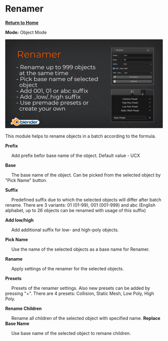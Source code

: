 # Renamer

[**Return to Home**](README.md)

**Mode:** Object Mode

![Renamer Cover](/media/renamer.png)

This module helps to rename objects in a batch according to the formula.

**Prefix**

&nbsp;&nbsp;&nbsp;&nbsp;&nbsp;Add prefix befor base name of the object. Default value - UCX


**Base**

&nbsp;&nbsp;&nbsp;&nbsp;&nbsp;The base name of the object. Can be picked from the selected object by "Pick Name" button.


**Suffix**

&nbsp;&nbsp;&nbsp;&nbsp;&nbsp;Predefined suffix due to which the selected objects will differ after batch rename. There are 3 variants: 01 (01-99), 001 (001-999) and abc (English alphabet, up to 26 objects can be renamed with usage of this suffix)


**Add low/high**

&nbsp;&nbsp;&nbsp;&nbsp;&nbsp;Add additional suffix for low- and high-poly objects.


**Pick Name**

&nbsp;&nbsp;&nbsp;&nbsp;&nbsp;Use the name of the selected objects as a base name for Renamer.


**Raname**

&nbsp;&nbsp;&nbsp;&nbsp;&nbsp;Apply settings of the renamer for the selected objects.


**Presets**

&nbsp;&nbsp;&nbsp;&nbsp;&nbsp;Presets of the renamer settings. Also new presets can be added by pressing "+". There are 4 presets: Collision, Static Mesh, Low Poly, High Poly.

**Rename Children**

&nbsp;&nbsp;&nbsp;&nbsp;&nbsp;Rename all children of the selected object with specified name.
**Replace Base Name**

&nbsp;&nbsp;&nbsp;&nbsp;&nbsp;Use base name of the selected object to remane children.